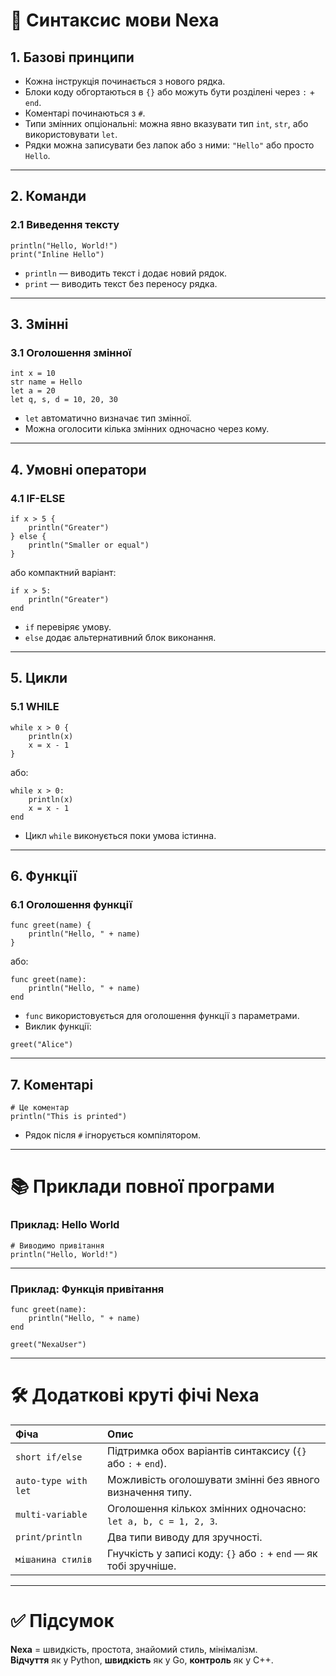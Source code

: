 # 📜 **Синтаксис мови Nexa**

## 1. Базові принципи

- Кожна інструкція починається з нового рядка.
- Блоки коду обгортаються в `{}` або можуть бути розділені через `:` + `end`.
- Коментарі починаються з `#`.
- Типи змінних опціональні: можна явно вказувати тип `int`, `str`, або використовувати `let`.
- Рядки можна записувати без лапок або з ними: `"Hello"` або просто `Hello`.

---

## 2. Команди

### 2.1 Виведення тексту
```nexa
println("Hello, World!")
print("Inline Hello")
```
- `println` — виводить текст і додає новий рядок.
- `print` — виводить текст без переносу рядка.

---

## 3. Змінні

### 3.1 Оголошення змінної
```nexa
int x = 10
str name = Hello
let a = 20
let q, s, d = 10, 20, 30
```
- `let` автоматично визначає тип змінної.
- Можна оголосити кілька змінних одночасно через кому.

---

## 4. Умовні оператори

### 4.1 IF-ELSE
```nexa
if x > 5 {
    println("Greater")
} else {
    println("Smaller or equal")
}
```
або компактний варіант:
```nexa
if x > 5:
    println("Greater")
end
```
- `if` перевіряє умову.
- `else` додає альтернативний блок виконання.

---

## 5. Цикли

### 5.1 WHILE
```nexa
while x > 0 {
    println(x)
    x = x - 1
}
```
або:
```nexa
while x > 0:
    println(x)
    x = x - 1
end
```
- Цикл `while` виконується поки умова істинна.

---

## 6. Функції

### 6.1 Оголошення функції
```nexa
func greet(name) {
    println("Hello, " + name)
}
```
або:
```nexa
func greet(name):
    println("Hello, " + name)
end
```
- `func` використовується для оголошення функції з параметрами.
- Виклик функції:
```nexa
greet("Alice")
```

---

## 7. Коментарі

```nexa
# Це коментар
println("This is printed")
```
- Рядок після `#` ігнорується компілятором.

---

# 📚 Приклади повної програми

### Приклад: Hello World
```nexa
# Виводимо привітання
println("Hello, World!")
```

---

### Приклад: Функція привітання
```nexa
func greet(name):
    println("Hello, " + name)
end

greet("NexaUser")
```

---

# 🛠️ Додаткові круті фічі Nexa

| Фіча              | Опис |
|:------------------|:-----|
| `short if/else`   | Підтримка обох варіантів синтаксису (`{}` або `:` + `end`). |
| `auto-type with let` | Можливість оголошувати змінні без явного визначення типу. |
| `multi-variable`   | Оголошення кількох змінних одночасно: `let a, b, c = 1, 2, 3`. |
| `print/println`    | Два типи виводу для зручності. |
| `мішанина стилів`  | Гнучкість у записі коду: `{}` або `:` + `end` — як тобі зручніше. |

---

# ✅ Підсумок

**Nexa** = швидкість, простота, знайомий стиль, мінімалізм.  
**Відчуття** як у Python, **швидкість** як у Go, **контроль** як у C++.